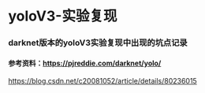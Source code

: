 # yoloV3-实验复现
### darknet版本的yoloV3实验复现中出现的坑点记录
#### 参考资料：https://pjreddie.com/darknet/yolo/<br />
https://blog.csdn.net/c20081052/article/details/80236015<br />
